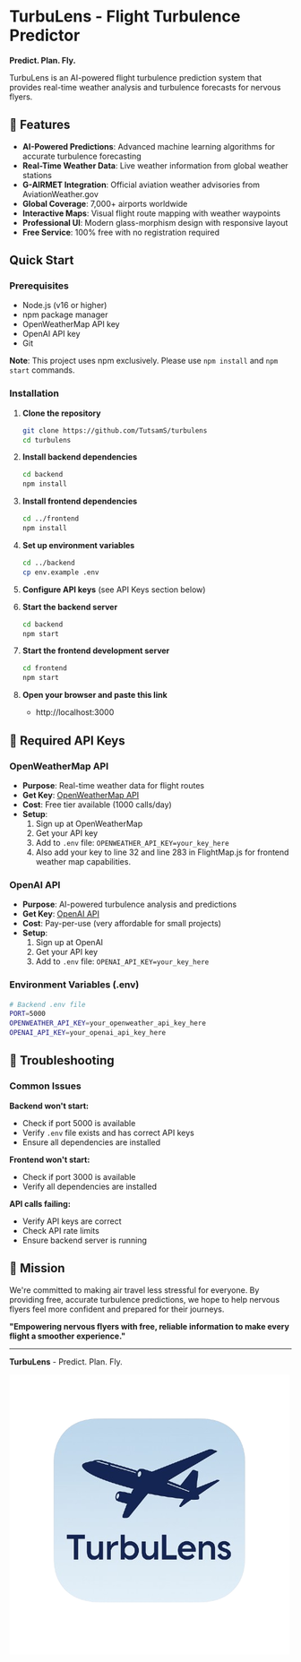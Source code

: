 # TurbuLens - Flight Turbulence Predictor

**Predict. Plan. Fly.**

TurbuLens is an AI-powered flight turbulence prediction system that provides real-time weather analysis and turbulence forecasts for nervous flyers.

## 🌟 Features

- **AI-Powered Predictions**: Advanced machine learning algorithms for accurate turbulence forecasting
- **Real-Time Weather Data**: Live weather information from global weather stations
- **G-AIRMET Integration**: Official aviation weather advisories from AviationWeather.gov
- **Global Coverage**: 7,000+ airports worldwide
- **Interactive Maps**: Visual flight route mapping with weather waypoints
- **Professional UI**: Modern glass-morphism design with responsive layout
- **Free Service**: 100% free with no registration required

## Quick Start

### Prerequisites

- Node.js (v16 or higher)
- npm package manager
- OpenWeatherMap API key
- OpenAI API key
- Git

**Note**: This project uses npm exclusively. Please use `npm install` and `npm start` commands.

### Installation

1. **Clone the repository**
   ```bash
   git clone https://github.com/TutsamS/turbulens
   cd turbulens
   ```

2. **Install backend dependencies**
   ```bash
   cd backend
   npm install
   ```

3. **Install frontend dependencies**
   ```bash
   cd ../frontend
   npm install
   ```

4. **Set up environment variables**
   ```bash
   cd ../backend
   cp env.example .env
   ```

5. **Configure API keys** (see API Keys section below)

6. **Start the backend server**
   ```bash
   cd backend
   npm start
   ```

7. **Start the frontend development server**
   ```bash
   cd frontend
   npm start
   ```

8. **Open your browser and paste this link**
   - http://localhost:3000

## 🔑 Required API Keys

### OpenWeatherMap API
- **Purpose**: Real-time weather data for flight routes
- **Get Key**: [OpenWeatherMap API](https://openweathermap.org/api)
- **Cost**: Free tier available (1000 calls/day)
- **Setup**: 
  1. Sign up at OpenWeatherMap
  2. Get your API key
  3. Add to `.env` file: `OPENWEATHER_API_KEY=your_key_here`
  4. Also add your key to line 32 and line 283 in FlightMap.js for frontend weather map capabilities.

### OpenAI API
- **Purpose**: AI-powered turbulence analysis and predictions
- **Get Key**: [OpenAI API](https://platform.openai.com/api-keys)
- **Cost**: Pay-per-use (very affordable for small projects)
- **Setup**: 
  1. Sign up at OpenAI
  2. Get your API key
  3. Add to `.env` file: `OPENAI_API_KEY=your_key_here`

### Environment Variables (.env)
```bash
# Backend .env file
PORT=5000
OPENWEATHER_API_KEY=your_openweather_api_key_here
OPENAI_API_KEY=your_openai_api_key_here

```

## 🐛 Troubleshooting

### Common Issues

**Backend won't start:**
- Check if port 5000 is available
- Verify `.env` file exists and has correct API keys
- Ensure all dependencies are installed

**Frontend won't start:**
- Check if port 3000 is available
- Verify all dependencies are installed

**API calls failing:**
- Verify API keys are correct
- Check API rate limits
- Ensure backend server is running

## 🎯 Mission

We're committed to making air travel less stressful for everyone. By providing free, accurate turbulence predictions, we hope to help nervous flyers feel more confident and prepared for their journeys.

**"Empowering nervous flyers with free, reliable information to make every flight a smoother experience."**

---

**TurbuLens** - Predict. Plan. Fly.

![TurbuLens Logo](frontend/public/images/turbulensappstore.png)
